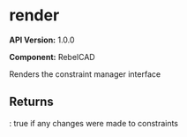 # render

**API Version:** 1.0.0

**Component:** RebelCAD

Renders the constraint manager interface

## Returns

: true if any changes were made to constraints

